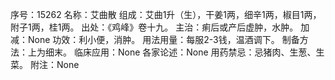 序号：15262
名称：艾曲散
组成：艾曲1升（生），干姜1两，细辛1两，椒目1两，附子1两，桂1两。
出处：《鸡峰》卷十九。
主治：痢后或产后虚肿，水肿。
加减：None
功效：利小便，消肿。
用法用量：每服2-3钱，温酒调下。
制备方法：上为细末。
临床应用：None
各家论述：None
用药禁忌：忌猪肉、生葱、生菜。
附注：None
